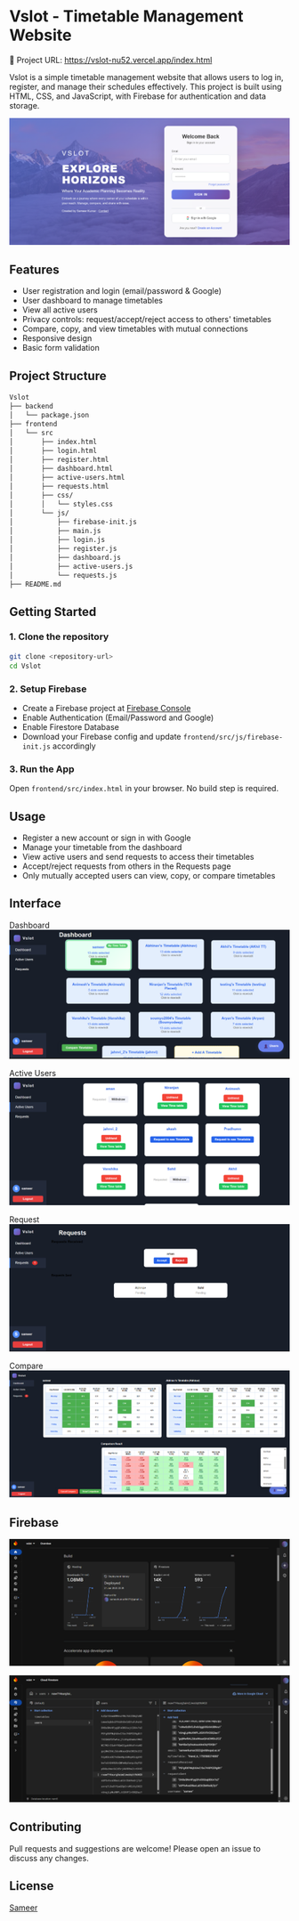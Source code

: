 # Vslot - Timetable Management Website

🔗 Project URL: https://vslot-nu52.vercel.app/index.html

Vslot is a simple timetable management website that allows users to log in, register, and manage their schedules effectively. This project is built using HTML, CSS, and JavaScript, with Firebase for authentication and data storage.

![Alt Text](https://github.com/SameerKumar24042004/Vslot-/blob/main/img/img1.png)


## Features

- User registration and login (email/password & Google)
- User dashboard to manage timetables
- View all active users
- Privacy controls: request/accept/reject access to others' timetables
- Compare, copy, and view timetables with mutual connections
- Responsive design
- Basic form validation

## Project Structure

```
Vslot
├── backend
│   └── package.json
├── frontend
│   └── src
│       ├── index.html
│       ├── login.html
│       ├── register.html
│       ├── dashboard.html
│       ├── active-users.html
│       ├── requests.html
│       ├── css/
│       │   └── styles.css
│       └── js/
│           ├── firebase-init.js
│           ├── main.js
│           ├── login.js
│           ├── register.js
│           ├── dashboard.js
│           ├── active-users.js
│           └── requests.js
├── README.md
```

## Getting Started

### 1. Clone the repository

```sh
git clone <repository-url>
cd Vslot
```

### 2. Setup Firebase

- Create a Firebase project at [Firebase Console](https://console.firebase.google.com/)
- Enable Authentication (Email/Password and Google)
- Enable Firestore Database
- Download your Firebase config and update `frontend/src/js/firebase-init.js` accordingly

### 3. Run the App

Open `frontend/src/index.html` in your browser. No build step is required.

## Usage

- Register a new account or sign in with Google
- Manage your timetable from the dashboard
- View active users and send requests to access their timetables
- Accept/reject requests from others in the Requests page
- Only mutually accepted users can view, copy, or compare timetables


## Interface 

Dashboard 
![Alt Text](https://github.com/SameerKumar24042004/Vslot-/blob/main/img/Dashboard.png)

Active Users 
![Alt Text](https://github.com/SameerKumar24042004/Vslot-/blob/main/img/Acrive.png)

Request
![Alt Text](https://github.com/SameerKumar24042004/Vslot-/blob/main/img/Request.png)

Compare 
![Alt Text](https://github.com/SameerKumar24042004/Vslot-/blob/main/img/Screenshot%202025-06-23%20223300.png)

## Firebase 

![Alt Text](https://github.com/SameerKumar24042004/Vslot-/blob/main/img/img2.png)



![Alt Text](https://github.com/SameerKumar24042004/Vslot-/blob/main/img/users.png)

## Contributing

Pull requests and suggestions are welcome! Please open an issue to discuss any changes.

## License

[Sameer](LICENSE)
